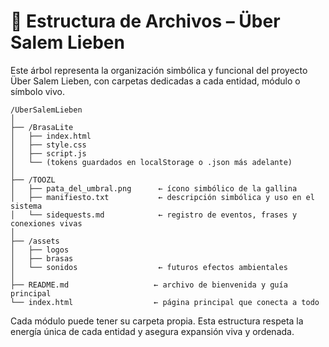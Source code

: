 # 🌳 Estructura de Archivos – Über Salem Lieben

Este árbol representa la organización simbólica y funcional del proyecto Über Salem Lieben, con carpetas dedicadas a cada entidad, módulo o símbolo vivo.

```
/UberSalemLieben
│
├── /BrasaLite
│   ├── index.html
│   ├── style.css
│   ├── script.js
│   └── (tokens guardados en localStorage o .json más adelante)
│
├── /TOOZL
│   ├── pata_del_umbral.png      ← ícono simbólico de la gallina
│   ├── manifiesto.txt           ← descripción simbólica y uso en el sistema
│   └── sidequests.md            ← registro de eventos, frases y conexiones vivas
│
├── /assets
│   ├── logos
│   ├── brasas
│   └── sonidos                  ← futuros efectos ambientales
│
├── README.md                   ← archivo de bienvenida y guía principal
└── index.html                  ← página principal que conecta a todo
```

Cada módulo puede tener su carpeta propia. Esta estructura respeta la energía única de cada entidad y asegura expansión viva y ordenada.